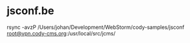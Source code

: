 # jsconf.be #

rsync -avzP /Users/johan/Development/WebStorm/cody-samples/jsconf root@vpn.cody-cms.org:/usr/local/src/jcms/

